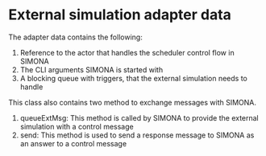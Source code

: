 # External simulation adapter data

The adapter data contains the following:
1. Reference to the actor that handles the scheduler control flow in SIMONA
2. The CLI arguments SIMONA is started with
3. A blocking queue with triggers, that the external simulation needs to handle

This class also contains two method to exchange messages with SIMONA.
1. queueExtMsg: This method is called by SIMONA to provide the external simulation with a control message
2. send: This method is used to send a response message to SIMONA as an answer to a control message
